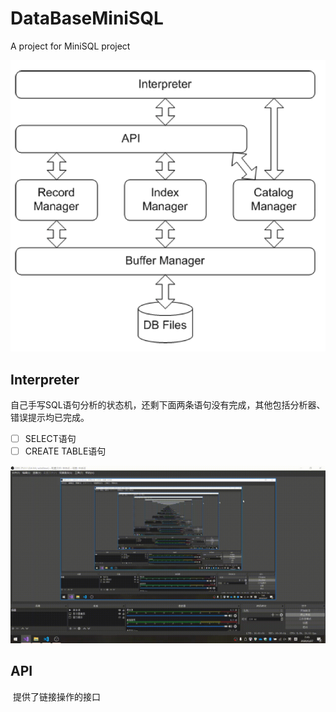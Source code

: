 # DataBaseMiniSQL
A project for MiniSQL project


![Main Frame Work](./assets/framework.png)



## Interpreter

​		自己手写SQL语句分析的状态机，还剩下面两条语句没有完成，其他包括分析器、错误提示均已完成。

* [ ] SELECT语句
* [ ] CREATE TABLE语句

![](./assets/interpreter-intro1.gif)


## API

​		提供了链接操作的接口



